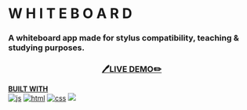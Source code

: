#  W H I T E B O A R D

### A whiteboard app made for stylus compatibility, teaching & studying purposes.

<h3 align="center">
<a href="https://xerilius.github.io/whiteboard"> 🖊️LIVE DEMO✏️</a>
</h3>

<b><ins>BUILT WITH</ins></b>  
<a href="https://developer.mozilla.org/en-US/docs/Web/JavaScript">
  <img alt="js" src="https://icongr.am/devicon/javascript-original.svg?size=70"></a> 
<a href="https://developer.mozilla.org/en-US/docs/Web/Guide/HTML/HTML5">
  <img alt="html" src="https://icongr.am/devicon/html5-original.svg?size=70"></a>
<a href="https://developer.mozilla.org/en-US/docs/Web/CSS">
  <img alt="css" src="https://icongr.am/devicon/css3-original.svg?size=70"></a>
<img src="https://icongr.am/devicon/sass-original.svg?size=70">